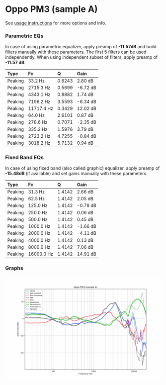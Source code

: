 # Oppo PM3 (sample A)
See [usage instructions](https://github.com/jaakkopasanen/AutoEq#usage) for more options and info.

### Parametric EQs
In case of using parametric equalizer, apply preamp of **-11.57dB** and build filters manually
with these parameters. The first 5 filters can be used independently.
When using independent subset of filters, apply preamp of **-11.57 dB**.

| Type    | Fc         |      Q | Gain     |
|:--------|:-----------|:-------|:---------|
| Peaking | 33.2 Hz    | 0.6243 | 2.80 dB  |
| Peaking | 2715.3 Hz  | 0.5699 | -6.72 dB |
| Peaking | 4343.1 Hz  | 0.8882 | 1.74 dB  |
| Peaking | 7196.2 Hz  | 3.5593 | -6.34 dB |
| Peaking | 11717.4 Hz | 0.3429 | 12.02 dB |
| Peaking | 64.0 Hz    | 2.6101 | 0.87 dB  |
| Peaking | 278.6 Hz   | 0.7071 | -2.35 dB |
| Peaking | 335.2 Hz   | 1.5976 | 3.79 dB  |
| Peaking | 2723.2 Hz  | 4.7255 | -0.84 dB |
| Peaking | 3018.2 Hz  | 5.7132 | 0.94 dB  |

### Fixed Band EQs
In case of using fixed band (also called graphic) equalizer, apply preamp of **-15.48dB**
(if available) and set gains manually with these parameters.

| Type    | Fc         |      Q | Gain     |
|:--------|:-----------|:-------|:---------|
| Peaking | 31.3 Hz    | 1.4142 | 2.66 dB  |
| Peaking | 62.5 Hz    | 1.4142 | 2.05 dB  |
| Peaking | 125.0 Hz   | 1.4142 | -0.78 dB |
| Peaking | 250.0 Hz   | 1.4142 | 0.06 dB  |
| Peaking | 500.0 Hz   | 1.4142 | 0.45 dB  |
| Peaking | 1000.0 Hz  | 1.4142 | -1.66 dB |
| Peaking | 2000.0 Hz  | 1.4142 | -4.11 dB |
| Peaking | 4000.0 Hz  | 1.4142 | 0.13 dB  |
| Peaking | 8000.0 Hz  | 1.4142 | 7.06 dB  |
| Peaking | 16000.0 Hz | 1.4142 | 14.91 dB |

### Graphs
![](./Oppo%20PM3%20(sample%20A).png)